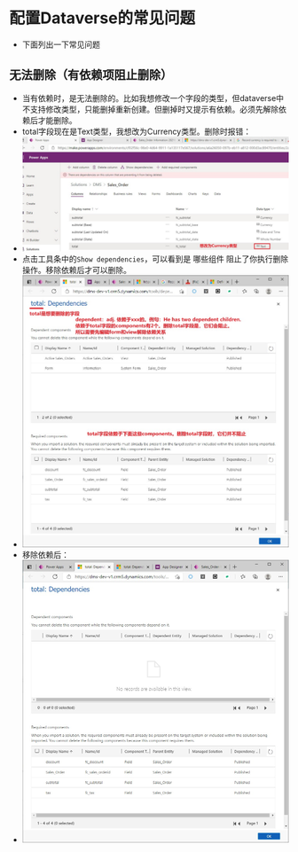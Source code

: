 # 配置Dataverse的常见问题
+ 下面列出一下常见问题

## 无法删除（有依赖项阻止删除）
+ 当有依赖时，是无法删除的。比如我想修改一个字段的类型，但dataverse中不支持修改类型，只能删掉重新创建。但删掉时又提示有依赖。必须先解除依赖后才能删除。
+ total字段现在是Text类型，我想改为Currency类型。删除时报错：
+ ![](imgs/74-change-to-currency.jpg)
+ 点击工具条中的`Show dependencies`，可以看到是 哪些组件 阻止了你执行删除操作。移除依赖后才可以删除。
+ ![](imgs/75-resolve-dependency-to-delete.jpg)
+ 移除依赖后：
+ ![](imgs/76-after-resolve-dependent.jpg)



